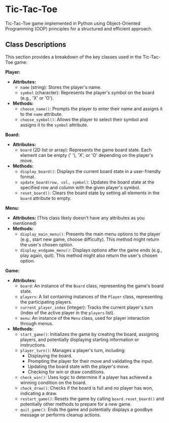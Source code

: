 # Tic-Tac-Toe
Tic-Tac-Toe game implemented in Python using Object-Oriented Programming (OOP) principles for a structured and efficient approach.


## Class Descriptions

This section provides a breakdown of the key classes used in the Tic-Tac-Toe game:

**Player:**

- **Attributes:**
    - `name` (string): Stores the player's name.
    - `symbol` (character): Represents the player's symbol on the board (e.g., 'X' or 'O').
- **Methods:**
    - `choose_name()`: Prompts the player to enter their name and assigns it to the `name` attribute.
    - `choose_symbol()`: Allows the player to select their symbol and assigns it to the `symbol` attribute.

**Board:**

- **Attributes:**
    - `board` (2D list or array): Represents the game board state. Each element can be empty (' '), 'X', or 'O' depending on the player's move.
- **Methods:**
    - `display_board()`: Displays the current board state in a user-friendly format.
    - `update_board(row, col, symbol)`: Updates the board state at the specified row and column with the given player's symbol.
    - `reset_board()`: Clears the board state by setting all elements in the `board` attribute to empty.

**Menu:**

- **Attributes:** (This class likely doesn't have any attributes as you mentioned)
- **Methods:**
    - `display_main_menu()`: Presents the main menu options to the player (e.g., start new game, choose difficulty). This method might return the user's chosen option.
    - `display_endgame_menu()`: Displays options after the game ends (e.g., play again, quit). This method might also return the user's chosen option.

**Game:**

- **Attributes:**
    - `board`: An instance of the `Board` class, representing the game's board state.
    - `players`: A list containing instances of the `Player` class, representing the participating players.
    - `current_player_index` (integer): Tracks the current player's turn (index of the active player in the `players` list).
    - `menu`: An instance of the `Menu` class, used for player interaction through menus.
- **Methods:**
    - `start_game()`: Initializes the game by creating the board, assigning players, and potentially displaying starting information or instructions.
    - `player_turn()`: Manages a player's turn, including:
        - Displaying the board.
        - Prompting the player for their move and validating the input.
        - Updating the board state with the player's move.
        - Checking for win or draw conditions.
    - `check_win()`: Uses logic to determine if a player has achieved a winning condition on the board.
    - `check_draw()`: Checks if the board is full and no player has won, indicating a draw.
    - `restart_game()`: Resets the game by calling `board.reset_board()` and potentially other methods to prepare for a new game.
    - `quit_game()`: Ends the game and potentially displays a goodbye message or performs cleanup actions.

